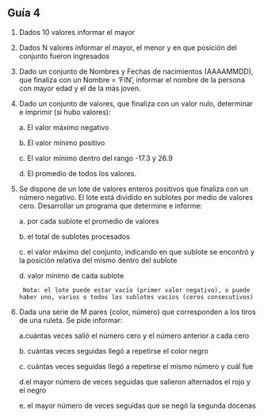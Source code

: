 ## Guía 4

1. Dados 10 valores informar el mayor

2. Dados N valores informar el mayor, el menor y en que posición del conjunto fueron ingresados

3. Dado un conjunto de Nombres y Fechas de nacimientos (AAAAMMDD), que finaliza con un Nombre = ‘FIN’, informar el nombre de la persona con mayor edad y el de la más joven.

4. Dado un conjunto de valores, que finaliza con un valor nulo, determinar e imprimir (si hubo valores):

    a. El valor máximo negativo

    b. El valor mínimo positivo

    c. El valor mínimo dentro del rango -17.3 y 26.9

    d. El promedio de todos los valores.

5. Se dispone de un lote de valores enteros positivos que finaliza con un número negativo. El lote está dividido en sublotes por medio de valores cero. Desarrollar un programa que determine e informe:

    a. por cada sublote el promedio de valores

    b. el total de sublotes procesados

    c. el valor máximo del conjunto, indicando en que sublote se encontró y la posición relativa del mismo dentro del sublote

    d. valor mínimo de cada sublote

        Nota: el lote puede estar vacío (primer valor negativo), o puede haber uno, varios o todos los sublotes vacíos (ceros consecutivos)
    
6. Dada una serie de M pares {color, número} que corresponden a los tiros de una ruleta. Se pide informar:

    a.cuántas veces salió el número cero y el número anterior a cada cero

    b. cuántas  veces seguidas llegó a repetirse el color negro

    c. cuántas  veces seguidas llegó a repetirse el mismo número y cuál fue

    d.el mayor número de veces seguidas que salieron alternados el rojo y el negro

    e. el mayor número de veces seguidas que se negó la segunda docenas
